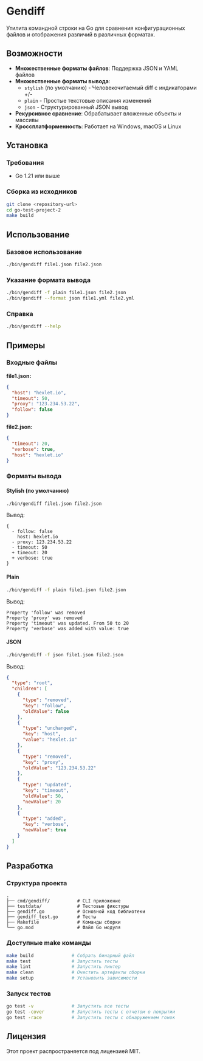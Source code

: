 # Gendiff

Утилита командной строки на Go для сравнения конфигурационных файлов и отображения различий в различных форматах.

## Возможности

- **Множественные форматы файлов**: Поддержка JSON и YAML файлов
- **Множественные форматы вывода**: 
  - `stylish` (по умолчанию) - Человекочитаемый diff с индикаторами +/-
  - `plain` - Простые текстовые описания изменений
  - `json` - Структурированный JSON вывод
- **Рекурсивное сравнение**: Обрабатывает вложенные объекты и массивы
- **Кроссплатформенность**: Работает на Windows, macOS и Linux

## Установка

### Требования
- Go 1.21 или выше

### Сборка из исходников
```bash
git clone <repository-url>
cd go-test-project-2
make build
```

## Использование

### Базовое использование
```bash
./bin/gendiff file1.json file2.json
```

### Указание формата вывода
```bash
./bin/gendiff -f plain file1.json file2.json
./bin/gendiff --format json file1.yml file2.yml
```

### Справка
```bash
./bin/gendiff --help
```

## Примеры

### Входные файлы

**file1.json:**
```json
{
  "host": "hexlet.io",
  "timeout": 50,
  "proxy": "123.234.53.22",
  "follow": false
}
```

**file2.json:**
```json
{
  "timeout": 20,
  "verbose": true,
  "host": "hexlet.io"
}
```

### Форматы вывода

#### Stylish (по умолчанию)
```bash
./bin/gendiff file1.json file2.json
```
Вывод:
```
{
  - follow: false
    host: hexlet.io
  - proxy: 123.234.53.22
  - timeout: 50
  + timeout: 20
  + verbose: true
}
```

#### Plain
```bash
./bin/gendiff -f plain file1.json file2.json
```
Вывод:
```
Property 'follow' was removed
Property 'proxy' was removed
Property 'timeout' was updated. From 50 to 20
Property 'verbose' was added with value: true
```

#### JSON
```bash
./bin/gendiff -f json file1.json file2.json
```
Вывод:
```json
{
  "type": "root",
  "children": [
    {
      "type": "removed",
      "key": "follow",
      "oldValue": false
    },
    {
      "type": "unchanged",
      "key": "host",
      "value": "hexlet.io"
    },
    {
      "type": "removed",
      "key": "proxy",
      "oldValue": "123.234.53.22"
    },
    {
      "type": "updated",
      "key": "timeout",
      "oldValue": 50,
      "newValue": 20
    },
    {
      "type": "added",
      "key": "verbose",
      "newValue": true
    }
  ]
}
```

## Разработка

### Структура проекта
```
.
├── cmd/gendiff/          # CLI приложение
├── testdata/             # Тестовые фикстуры
├── gendiff.go            # Основной код библиотеки
├── gendiff_test.go       # Тесты
├── Makefile              # Команды сборки
└── go.mod                # Файл Go модуля
```

### Доступные make команды
```bash
make build              # Собрать бинарный файл
make test               # Запустить тесты
make lint               # Запустить линтер
make clean              # Очистить артефакты сборки
make setup              # Установить зависимости
```

### Запуск тестов
```bash
go test -v              # Запустить все тесты
go test -cover          # Запустить тесты с отчетом о покрытии
go test -race           # Запустить тесты с обнаружением гонок
```

## Лицензия

Этот проект распространяется под лицензией MIT.